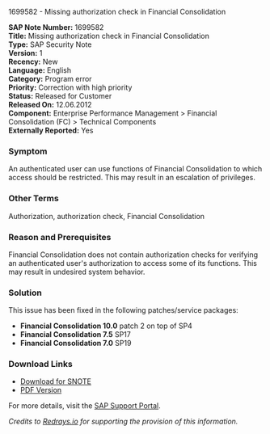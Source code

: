 1699582 - Missing authorization check in Financial Consolidation

**SAP Note Number:** 1699582  
**Title:** Missing authorization check in Financial Consolidation  
**Type:** SAP Security Note  
**Version:** 1  
**Recency:** New  
**Language:** English  
**Category:** Program error  
**Priority:** Correction with high priority  
**Status:** Released for Customer  
**Released On:** 12.06.2012  
**Component:** Enterprise Performance Management > Financial Consolidation (FC) > Technical Components  
**Externally Reported:** Yes  

### **Symptom**
An authenticated user can use functions of Financial Consolidation to which access should be restricted. This may result in an escalation of privileges.

### **Other Terms**
Authorization, authorization check, Financial Consolidation

### **Reason and Prerequisites**
Financial Consolidation does not contain authorization checks for verifying an authenticated user's authorization to access some of its functions. This may result in undesired system behavior.

### **Solution**
This issue has been fixed in the following patches/service packages:
- **Financial Consolidation 10.0** patch 2 on top of SP4
- **Financial Consolidation 7.5** SP17
- **Financial Consolidation 7.0** SP19

### **Download Links**
- [Download for SNOTE](https://notesdownloads.sap.com/note/0040000017411352017)
- [PDF Version](https://userapps.support.sap.com/sap/support/sfm/notes/print/0001699582?language=en-US&token=A4DE905D9EE7CDC650DA01638314A143)

For more details, visit the [SAP Support Portal](https://me.sap.com/).

*Credits to [Redrays.io](https://redrays.io) for supporting the provision of this information.*